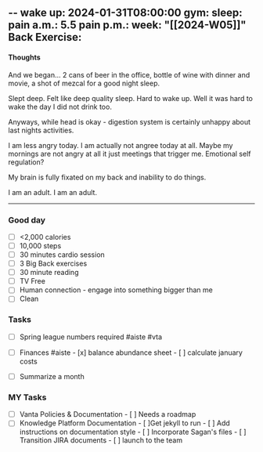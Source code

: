 --
wake up: 2024-01-31T08:00:00
gym:
sleep:
pain a.m.: 5.5
pain p.m.:
week: "[[2024-W05]]"
Back Exercise:
---
#### Thoughts

And we began... 2 cans of beer in the office, bottle of wine with dinner and movie, a shot of mezcal for a good night sleep. 

Slept deep. Felt like deep quality sleep. 
Hard to wake up. Well it was hard to wake the day I did not drink too. 

Anyways, while head is okay - digestion system is certainly unhappy about last nights activities. 

I am less angry today. I am actually not angree today at all. 
Maybe my mornings are not angry at all it just meetings that trigger me. Emotional self regulation?

My brain is fully fixated on my back and inability to do things. 

I am an adult. I am an adult. 



-----
### Good day
- [ ] <2,000 calories
- [ ] 10,000 steps
- [ ] 30 minutes cardio session
- [ ] 3 Big Back exercises
- [ ] 30 minute reading
- [ ] TV Free
- [ ] Human connection - engage into something bigger than me
- [ ] Clean

### Tasks

- [ ] Spring league numbers required #aiste #vta
- [ ] Finances #aiste
      - [x] balance abundance sheet
      - [ ] calculate january costs  
- [ ] Summarize a month


### MY Tasks

- [ ] Vanta Policies & Documentation
        - [ ]  Needs a roadmap
- [ ] Knowledge Platform Documentation
        -  [ ]Get jekyll to run
        - [ ] Add instructions on documentation style
        - [ ] Incorporate Sagan's files
        - [ ] Transition JIRA documents
        - [ ] launch to the team
